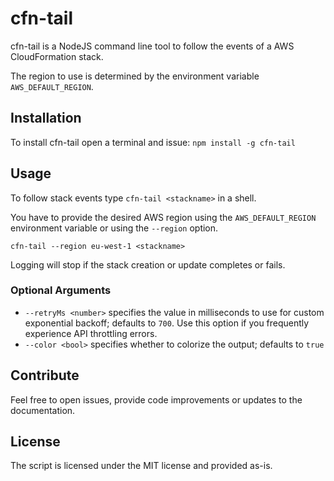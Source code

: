 # cfn-tail

cfn-tail is a NodeJS command line tool to follow the events of a AWS CloudFormation stack.

The region to use is determined by the environment variable `AWS_DEFAULT_REGION`.

## Installation

To install cfn-tail open a terminal and issue: `npm install -g cfn-tail`

## Usage

To follow stack events type `cfn-tail <stackname>` in a shell. 

You have to provide the desired AWS region using the `AWS_DEFAULT_REGION` environment variable or using the `--region` option.

```
cfn-tail --region eu-west-1 <stackname>
```

Logging will stop if the stack creation or update completes or fails.

### Optional Arguments

- `--retryMs <number>` specifies the value in milliseconds to use for custom exponential backoff; defaults to `700`. Use this option if you frequently experience API throttling errors.
- `--color <bool>` specifies whether to colorize the output; defaults to `true`

## Contribute

Feel free to open issues, provide code improvements or updates to the documentation.

## License

The script is licensed under the MIT license and provided as-is.
